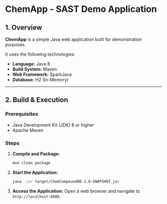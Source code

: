 # ChemApp - SAST Demo Application

## 1. Overview

**ChemApp** is a simple Java web application built for demonstration purposes.

It uses the following technologies:
* **Language:** Java 8
* **Build System:** Maven
* **Web Framework:** SparkJava
* **Database:** H2 (In-Memory)

---

## 2. Build & Execution

### Prerequisites

* Java Development Kit (JDK) 8 or higher
* Apache Maven

### Steps

1.  **Compile and Package:**
    ```bash
    mvn clean package
    ```

2.  **Start the Application:**
    ```bash
    java -jar target/ChemCompoundDB-1.0-SNAPSHOT.jar
    ```

3.  **Access the Application:**
    Open a web browser and navigate to `http://localhost:8080`.
